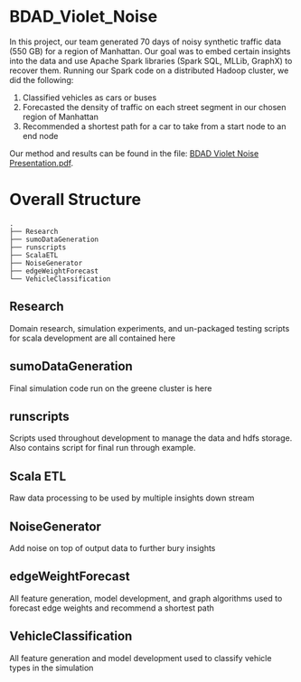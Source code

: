 # BDAD_Violet_Noise

In this project, our team generated 70 days of noisy synthetic traffic data (550 GB) for a region of Manhattan. Our goal was to embed certain insights into the data and use Apache Spark libraries (Spark SQL, MLLib, GraphX) to recover them. Running our Spark code on a distributed Hadoop cluster, we did the following:

1) Classified vehicles as cars or buses
2) Forecasted the density of traffic on each street segment in our chosen region of Manhattan
3) Recommended a shortest path for a car to take from a start node to an end node

Our method and results can be found in the file: [BDAD Violet Noise Presentation.pdf](BDAD%20Violet%20Noise%20Presentation.pdf).

# Overall Structure
     
    .
    ├── Research                    
    ├── sumoDataGeneration
    ├── runscripts  
    ├── ScalaETL
    ├── NoiseGenerator
    ├── edgeWeightForecast
    └── VehicleClassification



 ## Research

 Domain research, simulation experiments, and un-packaged testing scripts for scala development are all contained here

 ## sumoDataGeneration

 Final simulation code run on the greene cluster is here

 ## runscripts

 Scripts used throughout development to manage the data and hdfs storage.  Also contains script for final run through example.

 ## Scala ETL

 Raw data processing to be used by multiple insights down stream

  ## NoiseGenerator

 Add noise on top of output data to further bury insights

 ## edgeWeightForecast

 All feature generation, model development, and graph algorithms used to forecast edge weights and recommend a shortest path

 ## VehicleClassification

 All feature generation and model development used to classify vehicle types in the simulation
